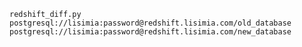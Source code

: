 `redshift_diff.py postgresql://lisimia:password@redshift.lisimia.com/old_database postgresql://lisimia:password@redshift.lisimia.com/new_database`
